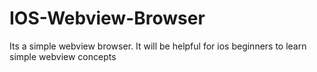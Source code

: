 IOS-Webview-Browser
===================
Its a simple webview browser. It will be helpful for ios beginners to learn simple webview concepts

